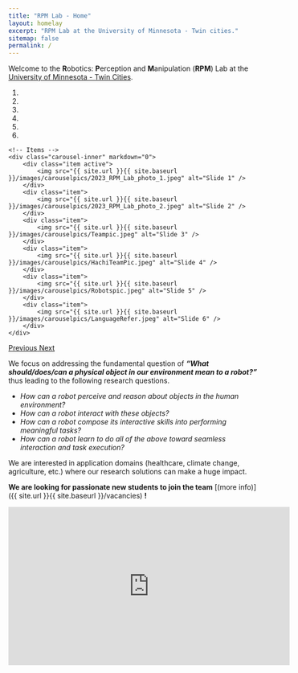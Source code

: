 ```yaml
---
title: "RPM Lab - Home"
layout: homelay
excerpt: "RPM Lab at the University of Minnesota - Twin cities."
sitemap: false
permalink: /
---
```


Welcome to the **R**obotics: **P**erception and **M**anipulation (**RPM**) Lab at the [University of Minnesota - Twin Cities](https://twin-cities.umn.edu/).

<div markdown="0" id="carousel" class="carousel slide" data-ride="carousel" data-interval="4000" data-pause="hover" >
    <!-- Menu -->
    <ol class="carousel-indicators">
        <li data-target="#carousel" data-slide-to="0" class="active"></li>
        <li data-target="#carousel" data-slide-to="1"></li>
        <li data-target="#carousel" data-slide-to="2"></li>
        <li data-target="#carousel" data-slide-to="3"></li>
        <li data-target="#carousel" data-slide-to="4"></li>
        <li data-target="#carousel" data-slide-to="5"></li>
        <!-- <li data-target="#carousel" data-slide-to="6"></li> -->
        <!-- <li data-target="#carousel" data-slide-to="6"></li> -->
    </ol>

    <!-- Items -->
    <div class="carousel-inner" markdown="0">
        <div class="item active">
            <img src="{{ site.url }}{{ site.baseurl }}/images/carouselpics/2023_RPM_Lab_photo_1.jpeg" alt="Slide 1" />
        </div>
        <div class="item">
            <img src="{{ site.url }}{{ site.baseurl }}/images/carouselpics/2023_RPM_Lab_photo_2.jpeg" alt="Slide 2" />
        </div>
        <div class="item">
            <img src="{{ site.url }}{{ site.baseurl }}/images/carouselpics/Teampic.jpeg" alt="Slide 3" />
        </div>
        <div class="item">
            <img src="{{ site.url }}{{ site.baseurl }}/images/carouselpics/HachiTeamPic.jpeg" alt="Slide 4" />
        </div>
        <div class="item">
            <img src="{{ site.url }}{{ site.baseurl }}/images/carouselpics/Robotspic.jpeg" alt="Slide 5" />
        </div>
        <div class="item">
            <img src="{{ site.url }}{{ site.baseurl }}/images/carouselpics/LanguageRefer.jpeg" alt="Slide 6" />
        </div>
    </div>
  <a class="left carousel-control" href="#carousel" role="button" data-slide="prev">
    <span class="glyphicon glyphicon-chevron-left" aria-hidden="true"></span>
    <span class="sr-only">Previous</span>
  </a>
  <a class="right carousel-control" href="#carousel" role="button" data-slide="next">
    <span class="glyphicon glyphicon-chevron-right" aria-hidden="true"></span>
    <span class="sr-only">Next</span>
  </a>
</div>

We focus on addressing the fundamental question of _**“What should/does/can a physical object in our environment mean to a robot?”**_ thus leading to the following research questions.
- _How can a robot perceive and reason about objects in the human environment?_
- _How can a robot interact with these objects?_
- _How can a robot compose its interactive skills into performing meaningful tasks?_
- _How can a robot learn to do all of the above toward seamless interaction and task execution?_

We are interested in application domains (healthcare, climate change, agriculture, etc.) where our research solutions can make a huge impact. 

**We are  looking for passionate new students to join the team** [(more info)]({{ site.url }}{{ site.baseurl }}/vacancies) **!**

<iframe width="560" height="315" src="https://www.youtube.com/embed/videoseries?si=HLXzsobvgO2kZWnN&amp;list=PLTsIawN-nKXLhZiJB8Ry0LDiD4CObrAZk" title="YouTube video player" frameborder="0" allow="accelerometer; autoplay; clipboard-write; encrypted-media; gyroscope; picture-in-picture; web-share" allowfullscreen></iframe>
